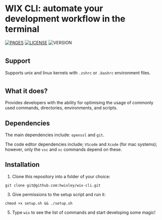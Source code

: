 # WIX CLI: automate your development workflow in the terminal
[![PAGES](https://badgen.net/badge/Github%20Pages/passing/green)](https://hwixley.github.io/wix-cli/)
[![LICENSE](https://badgen.net/badge/License/MIT/purple)](https://github.com/hwixley/wix-cli/blob/master/LICENSE.md)
![VERSION](https://badgen.net/badge/Version/0.0.0.0/blue)

# 

## Support

Supports unix and linux kernels with `.zshrc` or `.bashrc` environment files.

# 

## What it does?

Provides developers with the ability for optimising the usage of commonly used commands, directories, environments, and scripts.

## Dependencies

The main dependencies include: `openssl` and `git`.

The code editor dependencies include; `VScode` and `Xcode` (for mac systems); however, only the `vsc` and `xc` commands depend on these.

## Installation

1. Clone this repository into a folder of your choice: 
```
git clone git@github.com:hwixley/wix-cli.git
```
3. Give permissions to the setup script and run it:
```
chmod +x setup.sh && ./setup.sh
```
5. Type `wix` to see the list of commands and start developing some magic!
